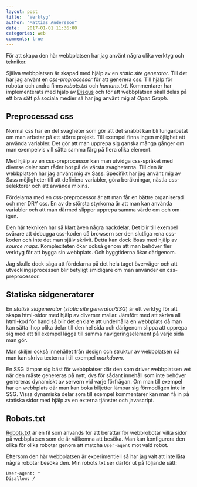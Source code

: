 ```yaml
---
layout: post
title:  "Verktyg"
author: "Mattias Andersson"
date:   2017-01-01 11:36:00
categories: web
comments: true
---
```


För att skapa den här webbplatsen har jag använt några olika verktyg och 
tekniker. 

Själva webbplatsen är skapad med hjälp av en *static site 
generator*. Till det har jag använt en *css-preprocessor* för att generera 
css. Till hjälp för robotar och andra finns *robots.txt* och *humans.txt*. 
Kommentarer har implementerats med hjälp av [Disqus] och för att webbplatsen 
skall delas på ett bra sätt på sociala medier så har jag använt mig af *Open 
Graph.*

## Preprocessad css

Normal css har en del svagheter som  gör att det snabbt kan bli tungarbetat 
om man arbetar på ett större projekt. Till exempel finns ingen möjlighet att 
använda variabler. Det gör att man upprepa sig ganska många gånger om man 
exempelvis vill sätta samma färg på flera olika element.

Med hjälp av en css-preprocessor kan man utvidga css-språket med diverse 
delar som råder bot på de värsta svagheterna. Till den är webbplatsen har jag
använt mig av [Sass]. Specifikt har jag använt mig av Sass möjligheter till 
att definiera variabler, göra beräkningar, nästla css-selektorer och att 
använda mixins.
 
Fördelarna med en css-preprocessor är att man får en bättre organiserad och 
mer DRY css. En av de största styrkorna är att man kan använda variabler och 
att man därmed slipper upprepa samma värde om och om igen.

Den här tekniken har så klart även några nackdelar. Det blir till exempel 
svårare att debugga css-koden då browsern ser den slutliga rena css-koden och
inte det man själv skrivit. Detta kan dock lösas med hjälp av *source maps.*
Komplexiteten ökar också genom att man behöver fler verktyg för att bygga sin
webbplats. Och byggtiderna ökar därigenom.

Jag skulle dock säga att fördelarna på det hela taget överväger och att 
utvecklingsprocessen blir betyligt smidigare om man använder en 
css-preprocessor.

## Statiska sidgeneratorer

En *statisk sidgenerator* (*static site generator/SSG*) är ett verktyg för 
att skapa html-sidor med hjälp av diverser mallar. Jämfört med att skriva all 
html-kod för hand så blir det enklare att underhålla en webbplats då man kan 
sätta ihop olika delar till den hel sida och därigenom slippa att upprepa sig
med att till exempel lägga till samma navigeringselement på varje sida man gör.
 
Man skiljer också innehållet från design och struktur av webbplatsen då man 
kan skriva texterna i till exempel *markdown*.
 
En SSG lämpar sig bäst för webbplatser där den som driver webbplatsen 
vet när den måste genereras på nytt, dvs för sådant innehåll som inte behöver 
genereras dynamiskt av servern vid varje förfrågan. Om man till exempel har en 
webbplats där man kan boka biljetter lämpar sig förmodligen inte in SSG. 
Vissa dynamiska delar som till exempel kommentarer kan man få in på statiska 
sidor med hjälp av en externa tjänster och javascript.

## Robots.txt

[Robots.txt] är en fil som används för att berättar för webbrobotar vilka 
sidor på webbplatsen som de är välkomna att besöka. Man kan konfigurera den 
olika för olika robotar genom att matcha `User-agent` mot vald robot.
 
Eftersom den här webbplatsen är experimentiell så har jag valt att inte låta 
några robotar besöka den. Min robots.txt ser därför ut på följande sätt:

```
User-agent: *
Disallow: /
```

[Disqus]: https://disqus.com/
[Sass]: http://sass-lang.com/
[Robots.txt]: /robots.txt
